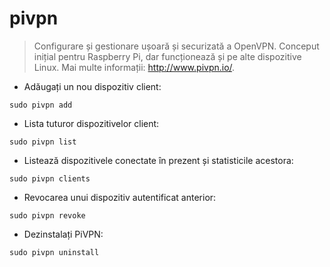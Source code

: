 # pivpn

> Configurare și gestionare ușoară și securizată a OpenVPN.
> Conceput inițial pentru Raspberry Pi, dar funcționează și pe alte dispozitive Linux.
> Mai multe informații: <http://www.pivpn.io/>.

- Adăugați un nou dispozitiv client:

`sudo pivpn add`

- Lista tuturor dispozitivelor client:

`sudo pivpn list`

- Listează dispozitivele conectate în prezent și statisticile acestora:

`sudo pivpn clients`

- Revocarea unui dispozitiv autentificat anterior:

`sudo pivpn revoke`

- Dezinstalați PiVPN:

`sudo pivpn uninstall`
